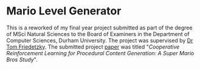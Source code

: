 # Mario Level Generator

This is a reworked of my final year project submitted as part of the degree of MSci Natural Sciences to the Board of Examiners in the Department of Computer Sciences, Durham University. The project was supervised by [Dr Tom Friedetzky](https://www.durham.ac.uk/staff/tom-friedetzky/). The submitted project [paper](https://github.com/alex-gdv/Mario-AI-Python-Framework/blob/main/project-paper.pdf) was titled "*Cooperative Reinforcement Learning for Procedural Content Generation: A Super Mario Bros Study*".
